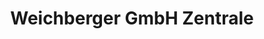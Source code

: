 ---
title: "Weichberger GmbH Zentrale"
url: /oberndorf-an-der-melk/weichberger-gmbh-zentrale/
shop: Reifen
---